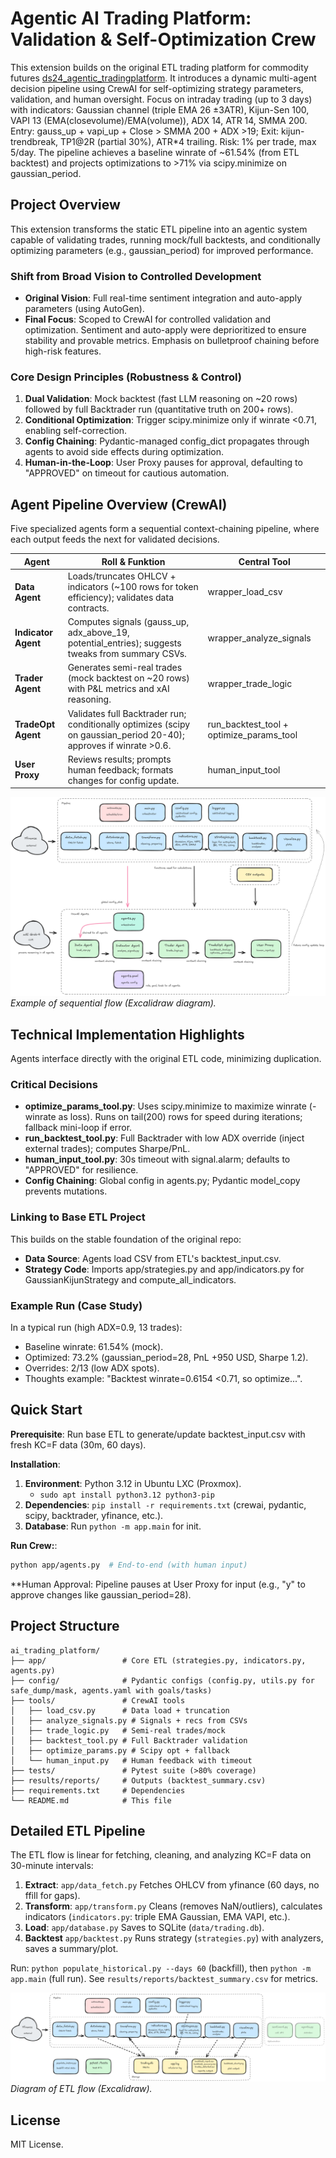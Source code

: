 # Agentic AI Trading Platform: Validation & Self-Optimization Crew

This extension builds on the original ETL trading platform for commodity futures [ds24_agentic_tradingplatform](https://github.com/mabjq/ds24_agentic_tradingplatform/). It introduces a dynamic multi-agent decision pipeline using CrewAI for self-optimizing strategy parameters, validation, and human oversight. Focus on intraday trading (up to 3 days) with indicators: Gaussian channel (triple EMA 26 ±3ATR), Kijun-Sen 100, VAPI 13 (EMA(closevolume)/EMA(volume)), ADX 14, ATR 14, SMMA 200. Entry: gauss_up + vapi_up + Close > SMMA 200 + ADX >19; Exit: kijun-trendbreak, TP1@2R (partial 30%), ATR*4 trailing. Risk: 1% per trade, max 5/day.
The pipeline achieves a baseline winrate of ~61.54% (from ETL backtest) and projects optimizations to >71% via scipy.minimize on gaussian_period.

## Project Overview
This extension transforms the static ETL pipeline into an agentic system capable of validating trades, running mock/full backtests, and conditionally optimizing parameters (e.g., gaussian_period) for improved performance. 

### Shift from Broad Vision to Controlled Development
- **Original Vision**: Full real-time sentiment integration and auto-apply parameters (using AutoGen).
- **Final Focus**: Scoped to CrewAI for controlled validation and optimization. Sentiment and auto-apply were deprioritized to ensure stability and provable metrics. Emphasis on bulletproof chaining before high-risk features.

### Core Design Principles (Robustness & Control)
1. **Dual Validation**: Mock backtest (fast LLM reasoning on ~20 rows) followed by full Backtrader run (quantitative truth on 200+ rows).
2. **Conditional Optimization**: Trigger scipy.minimize only if winrate <0.71, enabling self-correction.
3. **Config Chaining**: Pydantic-managed config_dict propagates through agents to avoid side effects during optimization.
4. **Human-in-the-Loop**: User Proxy pauses for approval, defaulting to "APPROVED" on timeout for cautious automation.

## Agent Pipeline Overview (CrewAI)
Five specialized agents form a sequential context-chaining pipeline, where each output feeds the next for validated decisions.

| Agent | Roll & Funktion | Central Tool |
|-------|-----------------|--------------|
| **Data Agent** | Loads/truncates OHLCV + indicators (~100 rows for token efficiency); validates data contracts. | wrapper_load_csv |
| **Indicator Agent** | Computes signals (gauss_up, adx_above_19, potential_entries); suggests tweaks from summary CSVs. | wrapper_analyze_signals |
| **Trader Agent** | Generates semi-real trades (mock backtest on ~20 rows) with P&L metrics and xAI reasoning. | wrapper_trade_logic |
| **TradeOpt Agent** | Validates full Backtrader run; conditionally optimizes (scipy on gaussian_period 20-40); approves if winrate >0.6. | run_backtest_tool + optimize_params_tool |
| **User Proxy** | Reviews results; prompts human feedback; formats changes for config update. | human_input_tool |

![Agent Flow](crewai_flow.png)  
*Example of sequential flow (Excalidraw diagram).*

## Technical Implementation Highlights
Agents interface directly with the original ETL code, minimizing duplication.

### Critical Decisions
- **optimize_params_tool.py**: Uses scipy.minimize to maximize winrate (-winrate as loss). Runs on tail(200) rows for speed during iterations; fallback mini-loop if error.
- **run_backtest_tool.py**: Full Backtrader with low ADX override (inject external trades); computes Sharpe/PnL.
- **human_input_tool.py**: 30s timeout with signal.alarm; defaults to "APPROVED" for resilience.
- **Config Chaining**: Global config in agents.py; Pydantic model_copy prevents mutations.

### Linking to Base ETL Project
This builds on the stable foundation of the original repo:
- **Data Source**: Agents load CSV from ETL's backtest_input.csv.
- **Strategy Code**: Imports app/strategies.py and app/indicators.py for GaussianKijunStrategy and compute_all_indicators.

### Example Run (Case Study)
In a typical run (high ADX=0.9, 13 trades):
- Baseline winrate: 61.54% (mock).
- Optimized: 73.2% (gaussian_period=28, PnL +950 USD, Sharpe 1.2).
- Overrides: 2/13 (low ADX spots).
- Thoughts example: "Backtest winrate=0.6154 <0.71, so optimize...".

## Quick Start
**Prerequisite**: Run base ETL to generate/update backtest_input.csv with fresh KC=F data (30m, 60 days).

**Installation**:
1. **Environment**: Python 3.12 in Ubuntu LXC (Proxmox).
   - `sudo apt install python3.12 python3-pip`
2. **Dependencies**: `pip install -r requirements.txt` (crewai, pydantic, scipy, backtrader, yfinance, etc.).
3. **Database**: Run `python -m app.main` for init.

**Run Crew:**:
```bash
python app/agents.py  # End-to-end (with human input)
```

**Human Approval: Pipeline pauses at User Proxy for input (e.g., "y" to approve changes like gaussian_period=28).

## Project Structure
```
ai_trading_platform/
├── app/                 # Core ETL (strategies.py, indicators.py, agents.py)
├── config/              # Pydantic configs (config.py, utils.py for safe_dump/mask, agents.yaml with goals/tasks)
├── tools/               # CrewAI tools
│   ├── load_csv.py      # Data load + truncation
│   ├── analyze_signals.py # Signals + recs from CSVs
│   ├── trade_logic.py   # Semi-real trades/mock
│   ├── backtest_tool.py # Full Backtrader validation
│   ├── optimize_params.py # Scipy opt + fallback
│   └── human_input.py   # Human feedback with timeout
├── tests/               # Pytest suite (>80% coverage)
├── results/reports/     # Outputs (backtest_summary.csv)
├── requirements.txt     # Dependencies
└── README.md            # This file
```

## Detailed ETL Pipeline

The ETL flow is linear for fetching, cleaning, and analyzing KC=F data on 30-minute intervals:
1. **Extract**: `app/data_fetch.py` Fetches OHLCV from yfinance (60 days, no ffill for gaps).
2. **Transform**: `app/transform.py` Cleans (removes NaN/outliers), calculates indicators (`indicators.py`: triple EMA Gaussian, EMA VAPI, etc.).
3. **Load**: `app/database.py` Saves to SQLite (`data/trading.db`).
4. **Backtest** `app/backtest.py` Runs strategy (`strategies.py`) with analyzers, saves a summary/plot.

Run: `python populate_historical.py --days 60` (backfill), then `python -m app.main` (full run). See `results/reports/backtest_summary.csv` for metrics.

![ETL Flow](etl_trading01.png)  
*Diagram of ETL flow (Excalidraw).*

## License
MIT License.
